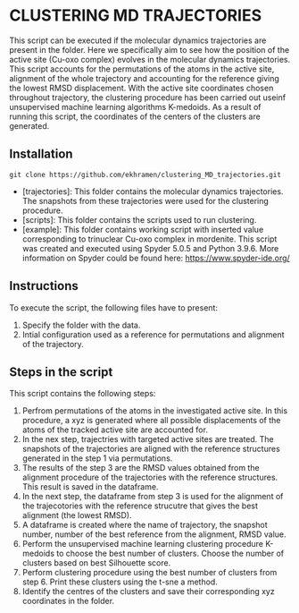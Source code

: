 # CLUSTERING MD TRAJECTORIES

This script can be executed if the molecular dynamics trajectories are present in the folder. 
Here we specifically aim to see how the position of the active site (Cu-oxo complex) evolves in the molecular dynamics trajectories.
This script accounts for the permutations of the atoms in the active site, alignment of the whole trajectory and accounting for the reference giving the lowest RMSD displacement. 
With the active site coordinates chosen throughout trajectory, the clustering procedure has been carried out useinf unsupervised machine learning algorithms K-medoids. 
As a result of running this script, the coordinates of the centers of the clusters are generated. 

## Installation

```
git clone https://github.com/ekhramen/clustering_MD_trajectories.git   

```

* [trajectories]: This folder contains the molecular dynamics trajectories. The snapshots from these trajectories were used for the clustering procedure.
* [scripts]: This folder contains the scripts used to run clustering.
* [example]: This folder contains working script with inserted value corresponding to trinuclear Cu-oxo complex in mordenite.
This script was created and executed using Spyder 5.0.5 and Python 3.9.6.
More information on Spyder could be found here: https://www.spyder-ide.org/

## Instructions
To execute the script, the following files have to present:
1. Specify the folder with the data.
2. Intial configuration used as a reference for permutations and alignment of the trajectory.

## Steps in the script
This script contains the following steps:
1. Perfrom permutations of the atoms in the investigated active site.
In this procedure, a xyz is generated where all possible displacements of the atoms of the tracked active site are accounted for.
2. In the nex step, trajectries with targeted active sites are treated.
The snapshots of the trajectories are aligned with the reference structures generated in the step 1 via permutations.
3. The results of the step 3 are the RMSD values obtained from the alignment procedure of the trajectories with the reference structures.
This result is saved in the dataframe.
4. In the next step, the dataframe from step 3 is used for the alignment of the trajecotories with the reference strucutre that gives the best alignment (the lowest RMSD).
5. A dataframe is created where the name of trajectory, the snapshot number, number of the best reference from the alignment, RMSD value.  
6. Perform the unsupervised machine learning clustering procedure K-medoids to choose the best number of clusters.
Choose the number of clusters based on best Silhouette score.
7. Perform clustering procedure using the best number of clusters from step 6. Print these clusters using the t-sne a method.
8. Identify the centres of the clusters and save their corresponding xyz coordinates in the folder. 




